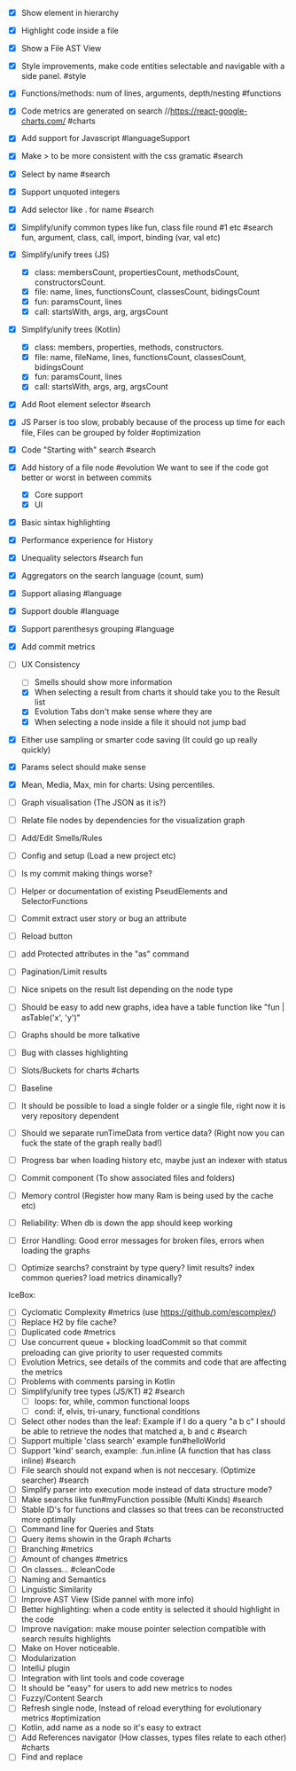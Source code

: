 -[x] Show element in hierarchy
-[x] Highlight code inside a file
-[x] Show a File AST View
-[x] Style improvements, make code entities selectable and navigable with a side panel. #style
-[x] Functions/methods: num of lines, arguments, depth/nesting #functions
-[x] Code metrics are generated on search //https://react-google-charts.com/ #charts
-[x] Add support for Javascript #languageSupport
-[x] Make > to be more consistent with the css gramatic #search
-[x] Select by name #search
-[x] Support unquoted integers
-[x] Add selector like . for name #search
-[x] Simplify/unify common types like fun, class file round #1 etc #search
    fun, argument, class, call, import,  binding (var, val etc)   
-[x] Simplify/unify trees (JS)
    -[x] class: membersCount, propertiesCount, methodsCount, constructorsCount.
    -[x] file: name, lines, functionsCount, classesCount, bidingsCount
    -[x] fun: paramsCount, lines    
    -[x] call: startsWith, args, arg, argsCount 
-[x] Simplify/unify trees (Kotlin)
    -[x] class: members, properties, methods, constructors.
    -[x] file: name, fileName, lines, functionsCount, classesCount, bidingsCount
    -[x] fun: paramsCount, lines    
    -[x] call: startsWith, args, arg, argsCount   
-[x] Add  Root element selector #search
-[x] JS Parser is too slow, probably because of the process up time for each file, Files can be grouped by folder #optimization
-[x] Code "Starting with" search #search 
-[x] Add history of a file node #evolution
     We want to see if the code got better or worst in between commits
     -[x] Core support
     -[x] UI
-[x] Basic sintax highlighting
-[x] Performance experience for History
-[x] Unequality selectors #search fun
-[x] Aggregators on the search language (count, sum)
-[x] Support aliasing #language
-[x] Support double #language
-[x] Support parenthesys grouping #language
-[x] Add commit metrics
-[ ] UX Consistency
    -[ ] Smells should show more information
    -[x] When selecting a result from charts it should take you to the Result list
    -[x] Evolution Tabs don't make sense where they are 
    -[x] When selecting a node inside a file it should not jump bad
-[x] Either use sampling or smarter code saving (It could go up really quickly)
-[x] Params select should make sense
-[x] Mean, Media, Max, min for charts: Using percentiles.  
-[ ] Graph visualisation (The JSON as it is?)  
-[ ] Relate file nodes by dependencies for the visualization graph
-[ ] Add/Edit Smells/Rules
-[ ] Config and setup (Load a new project etc)
-[ ] Is my commit making things worse?
-[ ] Helper or documentation of existing PseudElements and SelectorFunctions
-[ ] Commit extract user story or bug an attribute
-[ ] Reload button
-[ ] add Protected attributes in the "as" command
-[ ] Pagination/Limit results 
-[ ] Nice snipets on the result list depending on the node type
-[ ] Should be easy to add new graphs, idea have a table function like "fun | asTable('x', 'y')"
-[ ] Graphs should be more talkative

-[ ] Bug with classes highlighting
-[ ] Slots/Buckets for charts #charts
-[ ] Baseline
-[ ] It should be possible to load a single folder or a single file, right now it is very repository dependent
-[ ] Should we separate runTimeData from vertice data? (Right now you can fuck the state of the graph really bad!)
-[ ] Progress bar when loading history etc, maybe just an indexer with status
-[ ] Commit component (To show associated files and folders)
-[ ] Memory control (Register how many Ram is being used by the cache etc)
-[ ] Reliability: When db is down the app should keep working
-[ ] Error Handling: Good error messages for broken files, errors when loading the graphs
-[ ] Optimize searchs? constraint by type query? limit results? index common queries? load metrics dinamically?


IceBox:
-[ ] Cyclomatic Complexity #metrics (use https://github.com/escomplex/)
-[ ] Replace H2 by file cache?
-[ ] Duplicated code #metrics
-[ ] Use concurrent queue + blocking loadCommit so that commit preloading can give priority to user requested commits
-[ ] Evolution Metrics, see details of the commits and code that are affecting the metrics
-[ ] Problems with comments parsing in Kotlin
-[ ] Simplify/unify tree types (JS/KT) #2 #search
     -[ ] loops: for, while, common functional loops 
     -[ ] cond: if, elvis, tri-unary, functional conditions
-[ ] Select other nodes than the leaf: 
    Example if I do a query "a b c"  I should be able to retrieve the nodes that matched a, b and c #search
-[ ] Support multiple 'class search' example fun#helloWorld
-[ ] Support 'kind' search, example: .fun.inline (A function that has class inline)  #search 
-[ ] File search should not expand when is not neccesary. (Optimize searcher) #search    
-[ ] Simplify parser into execution mode instead of data structure mode?
-[ ] Make searchs like fun#myFunction possible (Multi Kinds) #search
-[ ] Stable ID's for functions and classes so that trees can be reconstructed more optimally
-[ ] Command line for Queries and Stats
-[ ] Query items showin in the Graph #charts
-[ ] Branching #metrics
-[ ] Amount of changes #metrics
-[ ] On classes... #cleanCode
-[ ] Naming and Semantics
-[ ] Linguistic Similarity
-[ ] Improve AST View (Side pannel with more info)
-[ ] Better highlighting: when a code entity is selected it should highlight in the code
-[ ] Improve navigation: make mouse pointer selection compatible with search results highlights
-[ ] Make on Hover noticeable.
-[ ] Modularization
-[ ] IntelliJ plugin
-[ ] Integration with lint tools and code coverage
-[ ] It should be "easy" for users to add new metrics to nodes
-[ ] Fuzzy/Content Search
-[ ] Refresh single node, Instead of reload everything for evolutionary metrics #optimization
-[ ] Kotlin, add name as a node so it's easy to extract
-[ ] Add References navigator (How classes, types files relate to each other) #charts
-[ ] Find and replace
